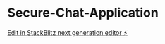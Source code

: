 # Secure-Chat-Application

[Edit in StackBlitz next generation editor ⚡️](https://stackblitz.com/~/github.com/gundasanjana08/Secure-Chat-Application)